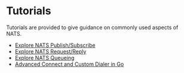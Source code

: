 # Tutorials

Tutorials are provided to give guidance on commonly used aspects of NATS. 

 * [Explore NATS Publish/Subscribe](pubsub.md)
 * [Explore NATS Request/Reply](reqreply.md)
 * [Explore NATS Queueing](queues.md)
 * [Advanced Connect and Custom Dialer in Go](custom_dialer.md)